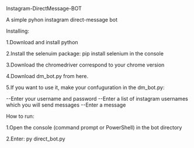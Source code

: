 Instagram-DirectMessage-BOT

A simple pyhon instagram direct-message bot

Installing:

1.Download and install python

2.Install the selenuim package: pip install selenium in the console

3.Download the chromedriver correspond to your chrome version

4.Download dm_bot.py from here.

5.If you want to use it, make your confuguration in the dm_bot.py:

--Enter your username and password
--Enter a list of instagram usernames which you will send messages
--Enter a message


How to run:

1.Open the console (command prompt or PowerShell) in the bot directory

2.Enter: py direct_bot.py
